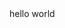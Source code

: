 <!DOCTYPE html>
<html lang="en">
  <head>
    <meta charset="UTF-8" />
    <meta name="viewport" content="width=device-width, initial-scale=1.0" />
    <title>SNVV</title>
  </head>
  <body>
    hello world
  </body>
</html>
